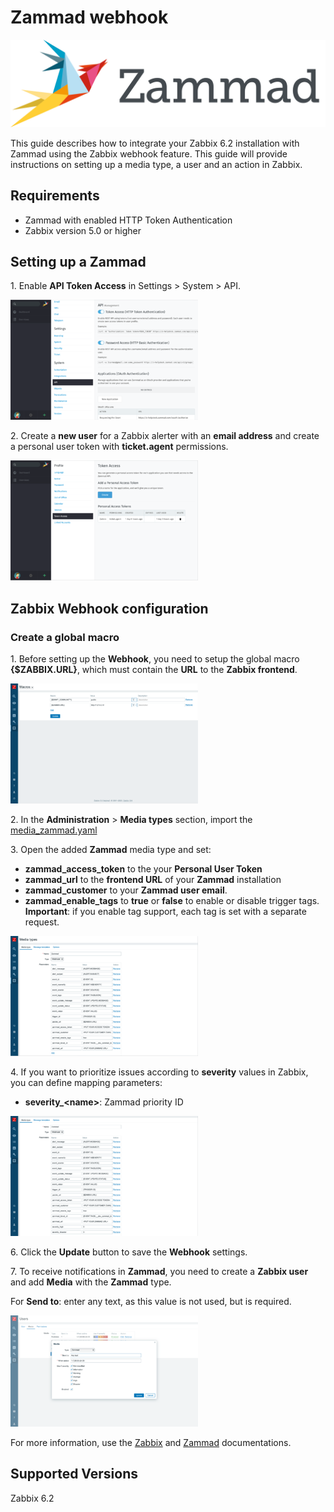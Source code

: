 
# Zammad webhook
![](images/zammad_logo.png?raw=true)

This guide describes how to integrate your Zabbix 6.2 installation with Zammad using the Zabbix webhook feature. This guide will provide instructions on setting up a media type, a user and an action in Zabbix.

## Requirements

- Zammad with enabled HTTP Token Authentication
- Zabbix version 5.0 or higher

## Setting up a Zammad

1\. Enable **API Token Access** in Settings > System > API. 

[![](images/thumb.01.png?raw=true)](images/01.png)

2\. Create a **new user** for a Zabbix alerter with an **email address** and create a personal user token with **ticket.agent** permissions.

[![](images/thumb.02.png?raw=true)](images/02.png)

## Zabbix Webhook configuration

### Create a global macro

1\. Before setting up the **Webhook**, you need to setup the global macro **{$ZABBIX.URL}**, which must contain the **URL** to the **Zabbix frontend**.

[![](images/thumb.03.png?raw=true)](images/03.png)

2\. In the **Administration** > **Media types** section, import the [media_zammad.yaml](media_zammad.yaml)

3\. Open the added **Zammad** media type and set:

- **zammad_access_token** to the your **Personal User Token**
- **zammad_url** to the **frontend URL** of your **Zammad** installation
- **zammad_customer** to your **Zammad user email**.
- **zammad_enable_tags** to **true** or **false** to enable or disable trigger tags. **Important**: if you enable tag support, each tag is set with a separate request.

[![](images/thumb.04.png?raw=true)](images/04.png)

4\. If you want to prioritize issues according to **severity** values in Zabbix, you can define mapping parameters:

- **severity_\<name\>**: Zammad priority ID

[![](images/thumb.05.png?raw=true)](images/05.png)

6\. Click the **Update** button to save the **Webhook** settings.

7\. To receive notifications in **Zammad**, you need to create a **Zabbix user** and add **Media** with the **Zammad** type.

For **Send to**: enter any text, as this value is not used, but is required.

[![](images/thumb.06.png?raw=true)](images/06.png)

For more information, use the [Zabbix](https://www.zabbix.com/documentation/6.2/manual/config/notifications) and [Zammad](https://zammad.org/documentation) documentations.

## Supported Versions

Zabbix 6.2
